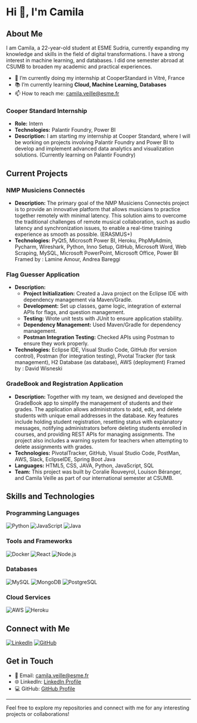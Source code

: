 # Hi 👋, I'm Camila

## About Me
I am Camila, a 22-year-old student at ESME Sudria, currently expanding my knowledge and skills in the field of digital transformations. I have a strong interest in machine learning, and databases. I did one semester abroad at CSUMB to broaden my academic and practical experiences.

- 🌟 I’m currently doing my internship at CooperStandard in Vitré, France
- 📚 I’m currently learning **Cloud, Machine Learning, Databases**
- 📫 How to reach me: [camila.veille@esme.fr](mailto:camila.veille@esme.fr)

### Cooper Standard Internship
- **Role:** Intern
- **Technologies:** Palantir Foundry, Power BI
- **Description:** I am starting my internship at Cooper Standard, where I will be working on projects involving Palantir Foundry and Power BI to develop and implement advanced data analytics and visualization solutions. (Currently learning on Palantir Foundry)
  
## Current Projects

### NMP Musiciens Connectés
- **Description:** The primary goal of the NMP Musiciens Connectés project is to provide an innovative platform that allows musicians to practice together remotely with minimal latency. This solution aims to overcome the traditional challenges of remote musical collaboration, such as audio latency and synchronization issues, to enable a real-time training experience as smooth as possible. (ERASMUS+)
- **Technologies:** PyQt5, Microsoft Power BI, Heroku, PhpMyAdmin, Pycharm, Wireshark, Python, Inno Setup, GitHub, Microsoft Word, Web Scraping, MySQL, Microsoft PowerPoint, Microsoft Office, Power BI
  Framed by : Lamine Amour, Andrea Bareggi

### Flag Guesser Application
- **Description:** 
  - **Project Initialization:** Created a Java project on the Eclipse IDE with dependency management via Maven/Gradle.
  - **Development:** Set up classes, game logic, integration of external APIs for flags, and question management.
  - **Testing:** Wrote unit tests with JUnit to ensure application stability.
  - **Dependency Management:** Used Maven/Gradle for dependency management.
  - **Postman Integration Testing:** Checked APIs using Postman to ensure they work properly.
- **Technologies:** Eclipse IDE, Visual Studio Code, GitHub (for version control), Postman (for integration testing), Pivotal Tracker (for task management), H2 Database (as database), AWS (deployment)
  Framed by : David Wisneski
  
### GradeBook and Registration Application
- **Description:** Together with my team, we designed and developed the GradeBook app to simplify the management of students and their grades. The application allows administrators to add, edit, and delete students with unique email addresses in the database. Key features include holding student registration, resetting status with explanatory messages, notifying administrators before deleting students enrolled in courses, and providing REST APIs for managing assignments. The project also includes a warning system for teachers when attempting to delete assignments with grades.
- **Technologies:** PivotalTracker, GitHub, Visual Studio Code, PostMan, AWS, Slack, EclipseIDE, Spring Boot Java
- **Languages:** HTML5, CSS, JAVA, Python, JavaScript, SQL
- **Team:** This project was built by Coralie Rouveyrol, Louison Béranger, and Camila Veille as part of our international semester at CSUMB.

## Skills and Technologies

### Programming Languages
![Python](https://img.shields.io/badge/Python-%2314354C.svg?style=for-the-badge&logo=python&logoColor=white)
![JavaScript](https://img.shields.io/badge/JavaScript-%23323330.svg?style=for-the-badge&logo=javascript&logoColor=%23F7DF1E)
![Java](https://img.shields.io/badge/Java-%23ED8B00.svg?style=for-the-badge&logo=java&logoColor=white)

### Tools and Frameworks
![Docker](https://img.shields.io/badge/Docker-%230db7ed.svg?style=for-the-badge&logo=docker&logoColor=white)
![React](https://img.shields.io/badge/React-%2320232a.svg?style=for-the-badge&logo=react&logoColor=%2361DAFB)
![Node.js](https://img.shields.io/badge/Node.js-%23339933.svg?style=for-the-badge&logo=nodedotjs&logoColor=white)

### Databases
![MySQL](https://img.shields.io/badge/MySQL-%2300f.svg?style=for-the-badge&logo=mysql&logoColor=white)
![MongoDB](https://img.shields.io/badge/MongoDB-%2347A248.svg?style=for-the-badge&logo=mongodb&logoColor=white)
![PostgreSQL](https://img.shields.io/badge/PostgreSQL-%23336791.svg?style=for-the-badge&logo=postgresql&logoColor=white)

### Cloud Services
![AWS](https://img.shields.io/badge/AWS-%23232F3E.svg?style=for-the-badge&logo=amazonaws&logoColor=%23FF9900)
![Heroku](https://img.shields.io/badge/Heroku-%23430098.svg?style=for-the-badge&logo=heroku&logoColor=white)

## Connect with Me

[![LinkedIn](https://img.shields.io/badge/LinkedIn-%230077B5.svg?style=for-the-badge&logo=linkedin&logoColor=white)](https://www.linkedin.com/in/camilavlmd)
[![GitHub](https://img.shields.io/badge/GitHub-%23121011.svg?style=for-the-badge&logo=github&logoColor=white)](https://github.com/cvlmd)

## Get in Touch

- 📧 Email: [camila.veille@esme.fr](mailto:camila.veille@esme.fr)
- 🌐 LinkedIn: [LinkedIn Profile](https://www.linkedin.com/in/camilavlmd)
- 💻 GitHub: [GitHub Profile](https://github.com/cvlmd)

---

Feel free to explore my repositories and connect with me for any interesting projects or collaborations!
